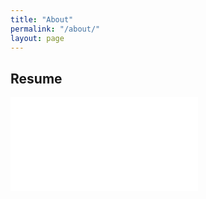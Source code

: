 ```yaml
---
title: "About"
permalink: "/about/"
layout: page
---
```


## Resume

![Resume](../assets/Spencer_Gosden_Resume.pdf)

